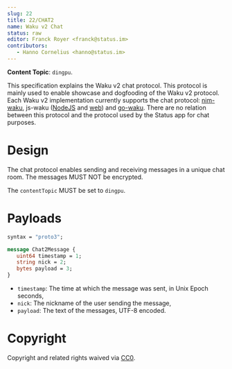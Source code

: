```yaml
---
slug: 22
title: 22/CHAT2
name: Waku v2 Chat
status: raw
editor: Franck Royer <franck@status.im>
contributors:
   - Hanno Cornelius <hanno@status.im>
---
```


**Content Topic**: `dingpu`.

This specification explains the Waku v2 chat protocol.
This protocol is mainly used to enable showcase and dogfooding of the Waku v2 protocol.
Each Waku v2 implementation currently supports the chat protocol:
[nim-waku](https://github.com/status-im/nim-waku/blob/master/examples/v2/chat2.nim),
js-waku ([NodeJS](https://github.com/status-im/js-waku/tree/main/examples/cli-chat) and [web](https://github.com/status-im/js-waku/tree/main/examples/web-chat))
and [go-waku](https://github.com/status-im/go-waku/tree/master/examples/chat2).
There are no relation between this protocol and the protocol used by the Status app for chat purposes.

# Design

The chat protocol enables sending and receiving messages in a unique chat room.
The messages MUST NOT be encrypted.

The `contentTopic` MUST be set to `dingpu`.

# Payloads

```protobuf
syntax = "proto3";

message Chat2Message {
   uint64 timestamp = 1;
   string nick = 2;
   bytes payload = 3;
}
```

- `timestamp`: The time at which the message was sent, in Unix Epoch seconds,
- `nick`: The nickname of the user sending the message,
- `payload`: The text of the messages, UTF-8 encoded.

# Copyright

Copyright and related rights waived via [CC0](https://creativecommons.org/publicdomain/zero/1.0/).
